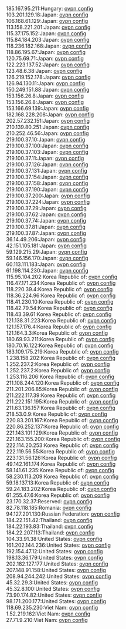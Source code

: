 185.167.95.211:Hungary: [ovpn config](vpn/185_167_95_211.ovpn)  
103.201.129.18:Japan: [ovpn config](vpn/103_201_129_18.ovpn)  
106.168.61.129:Japan: [ovpn config](vpn/106_168_61_129.ovpn)  
113.158.221.201:Japan: [ovpn config](vpn/113_158_221_201.ovpn)  
115.37.175.152:Japan: [ovpn config](vpn/115_37_175_152.ovpn)  
115.84.184.203:Japan: [ovpn config](vpn/115_84_184_203.ovpn)  
118.236.182.168:Japan: [ovpn config](vpn/118_236_182_168.ovpn)  
118.86.195.67:Japan: [ovpn config](vpn/118_86_195_67.ovpn)  
120.75.69.71:Japan: [ovpn config](vpn/120_75_69_71.ovpn)  
122.223.137.52:Japan: [ovpn config](vpn/122_223_137_52.ovpn)  
123.48.6.38:Japan: [ovpn config](vpn/123_48_6_38.ovpn)  
126.219.152.178:Japan: [ovpn config](vpn/126_219_152_178.ovpn)  
126.94.130.11:Japan: [ovpn config](vpn/126_94_130_11.ovpn)  
150.249.151.88:Japan: [ovpn config](vpn/150_249_151_88.ovpn)  
153.156.26.8:Japan: [ovpn config](vpn/153_156_26_8.ovpn)  
153.156.26.8:Japan: [ovpn config](vpn/153_156_26_8.ovpn)  
153.166.69.139:Japan: [ovpn config](vpn/153_166_69_139.ovpn)  
182.168.228.208:Japan: [ovpn config](vpn/182_168_228_208.ovpn)  
202.57.232.151:Japan: [ovpn config](vpn/202_57_232_151.ovpn)  
210.139.80.251:Japan: [ovpn config](vpn/210_139_80_251.ovpn)  
210.252.46.56:Japan: [ovpn config](vpn/210_252_46_56.ovpn)  
219.100.37.10:Japan: [ovpn config](vpn/219_100_37_10.ovpn)  
219.100.37.100:Japan: [ovpn config](vpn/219_100_37_100.ovpn)  
219.100.37.103:Japan: [ovpn config](vpn/219_100_37_103.ovpn)  
219.100.37.11:Japan: [ovpn config](vpn/219_100_37_11.ovpn)  
219.100.37.126:Japan: [ovpn config](vpn/219_100_37_126.ovpn)  
219.100.37.131:Japan: [ovpn config](vpn/219_100_37_131.ovpn)  
219.100.37.154:Japan: [ovpn config](vpn/219_100_37_154.ovpn)  
219.100.37.158:Japan: [ovpn config](vpn/219_100_37_158.ovpn)  
219.100.37.190:Japan: [ovpn config](vpn/219_100_37_190.ovpn)  
219.100.37.200:Japan: [ovpn config](vpn/219_100_37_200.ovpn)  
219.100.37.224:Japan: [ovpn config](vpn/219_100_37_224.ovpn)  
219.100.37.29:Japan: [ovpn config](vpn/219_100_37_29.ovpn)  
219.100.37.62:Japan: [ovpn config](vpn/219_100_37_62.ovpn)  
219.100.37.74:Japan: [ovpn config](vpn/219_100_37_74.ovpn)  
219.100.37.81:Japan: [ovpn config](vpn/219_100_37_81.ovpn)  
219.100.37.87:Japan: [ovpn config](vpn/219_100_37_87.ovpn)  
36.14.49.206:Japan: [ovpn config](vpn/36_14_49_206.ovpn)  
42.151.105.181:Japan: [ovpn config](vpn/42_151_105_181.ovpn)  
59.129.215.29:Japan: [ovpn config](vpn/59_129_215_29.ovpn)  
59.146.156.170:Japan: [ovpn config](vpn/59_146_156_170.ovpn)  
60.113.111.183:Japan: [ovpn config](vpn/60_113_111_183.ovpn)  
61.198.114.230:Japan: [ovpn config](vpn/61_198_114_230.ovpn)  
115.95.104.202:Korea Republic of: [ovpn config](vpn/115_95_104_202.ovpn)  
116.47.171.234:Korea Republic of: [ovpn config](vpn/116_47_171_234.ovpn)  
118.220.39.4:Korea Republic of: [ovpn config](vpn/118_220_39_4.ovpn)  
118.36.224.96:Korea Republic of: [ovpn config](vpn/118_36_224_96.ovpn)  
118.41.230.10:Korea Republic of: [ovpn config](vpn/118_41_230_10.ovpn)  
118.42.79.54:Korea Republic of: [ovpn config](vpn/118_42_79_54.ovpn)  
118.43.39.61:Korea Republic of: [ovpn config](vpn/118_43_39_61.ovpn)  
121.138.31.223:Korea Republic of: [ovpn config](vpn/121_138_31_223.ovpn)  
121.157.176.4:Korea Republic of: [ovpn config](vpn/121_157_176_4.ovpn)  
121.164.3.3:Korea Republic of: [ovpn config](vpn/121_164_3_3.ovpn)  
180.69.93.211:Korea Republic of: [ovpn config](vpn/180_69_93_211.ovpn)  
180.70.16.122:Korea Republic of: [ovpn config](vpn/180_70_16_122.ovpn)  
183.109.175.219:Korea Republic of: [ovpn config](vpn/183_109_175_219.ovpn)  
1.238.158.202:Korea Republic of: [ovpn config](vpn/1_238_158_202.ovpn)  
1.252.237.2:Korea Republic of: [ovpn config](vpn/1_252_237_2.ovpn)  
1.252.237.2:Korea Republic of: [ovpn config](vpn/1_252_237_2.ovpn)  
1.253.116.206:Korea Republic of: [ovpn config](vpn/1_253_116_206.ovpn)  
211.108.244.120:Korea Republic of: [ovpn config](vpn/211_108_244_120.ovpn)  
211.201.206.85:Korea Republic of: [ovpn config](vpn/211_201_206_85.ovpn)  
211.222.117.39:Korea Republic of: [ovpn config](vpn/211_222_117_39.ovpn)  
211.222.151.195:Korea Republic of: [ovpn config](vpn/211_222_151_195.ovpn)  
211.63.136.157:Korea Republic of: [ovpn config](vpn/211_63_136_157.ovpn)  
218.53.0.9:Korea Republic of: [ovpn config](vpn/218_53_0_9.ovpn)  
220.83.201.167:Korea Republic of: [ovpn config](vpn/220_83_201_167.ovpn)  
220.86.252.137:Korea Republic of: [ovpn config](vpn/220_86_252_137.ovpn)  
221.143.101.129:Korea Republic of: [ovpn config](vpn/221_143_101_129.ovpn)  
221.163.155.200:Korea Republic of: [ovpn config](vpn/221_163_155_200.ovpn)  
222.114.20.253:Korea Republic of: [ovpn config](vpn/222_114_20_253.ovpn)  
222.119.56.55:Korea Republic of: [ovpn config](vpn/222_119_56_55.ovpn)  
223.131.56.126:Korea Republic of: [ovpn config](vpn/223_131_56_126.ovpn)  
49.142.161.174:Korea Republic of: [ovpn config](vpn/49_142_161_174.ovpn)  
58.141.61.235:Korea Republic of: [ovpn config](vpn/58_141_61_235.ovpn)  
58.230.113.209:Korea Republic of: [ovpn config](vpn/58_230_113_209.ovpn)  
59.18.137.13:Korea Republic of: [ovpn config](vpn/59_18_137_13.ovpn)  
59.24.183.202:Korea Republic of: [ovpn config](vpn/59_24_183_202.ovpn)  
61.255.47.6:Korea Republic of: [ovpn config](vpn/61_255_47_6.ovpn)  
23.170.32.37:Reserved: [ovpn config](vpn/23_170_32_37.ovpn)  
82.78.118.185:Romania: [ovpn config](vpn/82_78_118_185.ovpn)  
94.127.201.130:Russian Federation: [ovpn config](vpn/94_127_201_130.ovpn)  
184.22.151.42:Thailand: [ovpn config](vpn/184_22_151_42.ovpn)  
184.22.193.83:Thailand: [ovpn config](vpn/184_22_193_83.ovpn)  
184.22.207.113:Thailand: [ovpn config](vpn/184_22_207_113.ovpn)  
104.33.91.38:United States: [ovpn config](vpn/104_33_91_38.ovpn)  
161.202.144.236:United States: [ovpn config](vpn/161_202_144_236.ovpn)  
192.154.47.12:United States: [ovpn config](vpn/192_154_47_12.ovpn)  
198.13.36.179:United States: [ovpn config](vpn/198_13_36_179.ovpn)  
202.182.127.177:United States: [ovpn config](vpn/202_182_127_177.ovpn)  
207.148.91.158:United States: [ovpn config](vpn/207_148_91_158.ovpn)  
208.94.244.242:United States: [ovpn config](vpn/208_94_244_242.ovpn)  
45.32.29.3:United States: [ovpn config](vpn/45_32_29_3.ovpn)  
45.32.8.100:United States: [ovpn config](vpn/45_32_8_100.ovpn)  
73.90.174.82:United States: [ovpn config](vpn/73_90_174_82.ovpn)  
98.171.200.177:United States: [ovpn config](vpn/98_171_200_177.ovpn)  
118.69.235.230:Viet Nam: [ovpn config](vpn/118_69_235_230.ovpn)  
1.52.219.162:Viet Nam: [ovpn config](vpn/1_52_219_162.ovpn)  
27.71.9.210:Viet Nam: [ovpn config](vpn/27_71_9_210.ovpn)  
